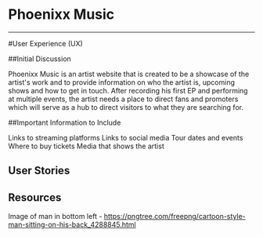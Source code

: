 # Phoenixx Music
---
#User Experience (UX)

##Initial Discussion

Phoenixx Music is an artist website that is created to be a showcase of the artist's work and to provide information on who the artist is, upcoming shows and how to get in touch.
After recording his first EP and performing at multiple events, the artist needs a place to direct fans and promoters which will serve as a hub to direct visitors to what they are searching for.

##Important Information to Include

Links to streaming platforms
Links to social media
Tour dates and events
Where to buy tickets
Media that shows the artist

## User Stories

## Resources

Image of man in bottom left - https://pngtree.com/freepng/cartoon-style-man-sitting-on-his-back_4288845.html